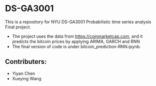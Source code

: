 # DS-GA3001
This is a repository for NYU DS-GA3001 Probabilistic time series analysis Final project.

- The project uses the data from https://coinmarketcap.com, and it predicts the bitcoin prices by applying ARIMA, GARCH and RNN
- The final version of code is under bitcoin_prediction-RNN.ipynb. 

## Contributers:
- Yiyan Chen
- Xueying Wang

